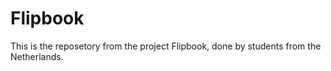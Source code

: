 # Flipbook
This is the reposetory from the project Flipbook, done by students from the Netherlands.
